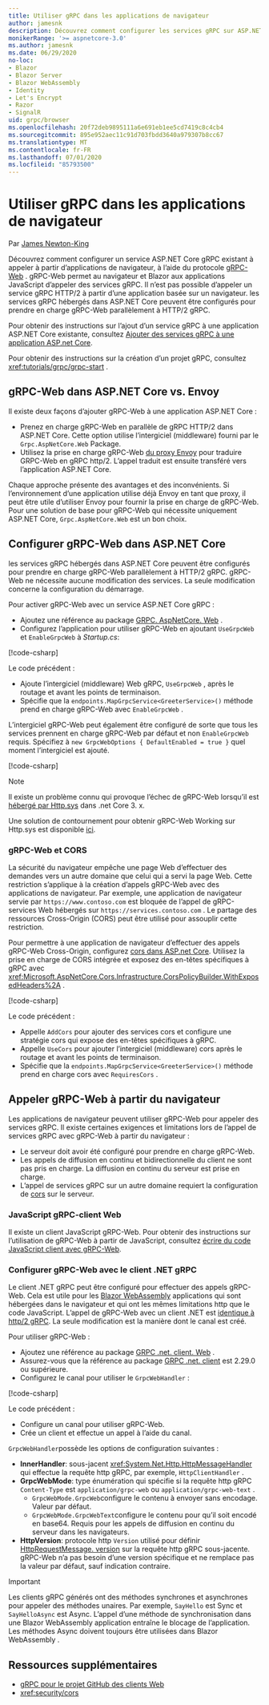 ```yaml
---
title: Utiliser gRPC dans les applications de navigateur
author: jamesnk
description: Découvrez comment configurer les services gRPC sur ASP.NET Core à appeler à partir d’applications de navigateur à l’aide de gRPC-Web.
monikerRange: '>= aspnetcore-3.0'
ms.author: jamesnk
ms.date: 06/29/2020
no-loc:
- Blazor
- Blazor Server
- Blazor WebAssembly
- Identity
- Let's Encrypt
- Razor
- SignalR
uid: grpc/browser
ms.openlocfilehash: 20f72deb9895111a6e691eb1ee5cd7419c8c4cb4
ms.sourcegitcommit: 895e952aec11c91d703fbdd3640a979307b8cc67
ms.translationtype: MT
ms.contentlocale: fr-FR
ms.lasthandoff: 07/01/2020
ms.locfileid: "85793500"
---
```

# <a name="use-grpc-in-browser-apps"></a>Utiliser gRPC dans les applications de navigateur

Par [James Newton-King](https://twitter.com/jamesnk)

 Découvrez comment configurer un service ASP.NET Core gRPC existant à appeler à partir d’applications de navigateur, à l’aide du protocole [gRPC-Web](https://github.com/grpc/grpc/blob/2a388793792cc80944334535b7c729494d209a7e/doc/PROTOCOL-WEB.md) . gRPC-Web permet au navigateur et Blazor aux applications JavaScript d’appeler des services gRPC. Il n’est pas possible d’appeler un service gRPC HTTP/2 à partir d’une application basée sur un navigateur. les services gRPC hébergés dans ASP.NET Core peuvent être configurés pour prendre en charge gRPC-Web parallèlement à HTTP/2 gRPC.


Pour obtenir des instructions sur l’ajout d’un service gRPC à une application ASP.NET Core existante, consultez [Ajouter des services gRPC à une application ASP.net Core](xref:grpc/aspnetcore#add-grpc-services-to-an-aspnet-core-app).

Pour obtenir des instructions sur la création d’un projet gRPC, consultez <xref:tutorials/grpc/grpc-start> .

## <a name="grpc-web-in-aspnet-core-vs-envoy"></a>gRPC-Web dans ASP.NET Core vs. Envoy

Il existe deux façons d’ajouter gRPC-Web à une application ASP.NET Core :

* Prenez en charge gRPC-Web en parallèle de gRPC HTTP/2 dans ASP.NET Core. Cette option utilise l’intergiciel (middleware) fourni par le `Grpc.AspNetCore.Web` Package.
* Utilisez la prise en charge gRPC-Web [du proxy Envoy](https://www.envoyproxy.io/) pour traduire GRPC-Web en gRPC http/2. L’appel traduit est ensuite transféré vers l’application ASP.NET Core.

Chaque approche présente des avantages et des inconvénients. Si l’environnement d’une application utilise déjà Envoy en tant que proxy, il peut être utile d’utiliser Envoy pour fournir la prise en charge de gRPC-Web. Pour une solution de base pour gRPC-Web qui nécessite uniquement ASP.NET Core, `Grpc.AspNetCore.Web` est un bon choix.

## <a name="configure-grpc-web-in-aspnet-core"></a>Configurer gRPC-Web dans ASP.NET Core

les services gRPC hébergés dans ASP.NET Core peuvent être configurés pour prendre en charge gRPC-Web parallèlement à HTTP/2 gRPC. gRPC-Web ne nécessite aucune modification des services. La seule modification concerne la configuration du démarrage.

Pour activer gRPC-Web avec un service ASP.NET Core gRPC :

* Ajoutez une référence au package [GRPC. AspNetCore. Web](https://www.nuget.org/packages/Grpc.AspNetCore.Web) .
* Configurez l’application pour utiliser gRPC-Web en ajoutant `UseGrpcWeb` et `EnableGrpcWeb` à *Startup.cs*:

[!code-csharp[](~/grpc/browser/sample/Startup.cs?name=snippet_1&highlight=10,14)]

Le code précédent :

* Ajoute l’intergiciel (middleware) Web gRPC, `UseGrpcWeb` , après le routage et avant les points de terminaison.
* Spécifie que la `endpoints.MapGrpcService<GreeterService>()` méthode prend en charge gRPC-Web avec `EnableGrpcWeb` . 

L’intergiciel gRPC-Web peut également être configuré de sorte que tous les services prennent en charge gRPC-Web par défaut et non `EnableGrpcWeb` requis. Spécifiez à `new GrpcWebOptions { DefaultEnabled = true }` quel moment l’intergiciel est ajouté.

[!code-csharp[](~/grpc/browser/sample/AllServicesSupportExample_Startup.cs?name=snippet_1&highlight=12)]

> [!NOTE]
> Il existe un problème connu qui provoque l’échec de gRPC-Web lorsqu’il est [hébergé par Http.sys](xref:fundamentals/servers/httpsys) dans .net Core 3. x.
>
> Une solution de contournement pour obtenir gRPC-Web Working sur Http.sys est disponible [ici](https://github.com/grpc/grpc-dotnet/issues/853#issuecomment-610078202).

### <a name="grpc-web-and-cors"></a>gRPC-Web et CORS

La sécurité du navigateur empêche une page Web d’effectuer des demandes vers un autre domaine que celui qui a servi la page Web. Cette restriction s’applique à la création d’appels gRPC-Web avec des applications de navigateur. Par exemple, une application de navigateur servie par `https://www.contoso.com` est bloquée de l’appel de gRPC-services Web hébergés sur `https://services.contoso.com` . Le partage des ressources Cross-Origin (CORS) peut être utilisé pour assouplir cette restriction.

Pour permettre à une application de navigateur d’effectuer des appels gRPC-Web Cross-Origin, configurez [cors dans ASP.net Core](xref:security/cors). Utilisez la prise en charge de CORS intégrée et exposez des en-têtes spécifiques à gRPC avec <xref:Microsoft.AspNetCore.Cors.Infrastructure.CorsPolicyBuilder.WithExposedHeaders%2A> .

[!code-csharp[](~/grpc/browser/sample/CORS_Startup.cs?name=snippet_1&highlight=5-11,19,24)]

Le code précédent :

* Appelle `AddCors` pour ajouter des services cors et configure une stratégie cors qui expose des en-têtes spécifiques à gRPC.
* Appelle `UseCors` pour ajouter l’intergiciel (middleware) cors après le routage et avant les points de terminaison.
* Spécifie que la `endpoints.MapGrpcService<GreeterService>()` méthode prend en charge cors avec `RequiresCors` .

## <a name="call-grpc-web-from-the-browser"></a>Appeler gRPC-Web à partir du navigateur

Les applications de navigateur peuvent utiliser gRPC-Web pour appeler des services gRPC. Il existe certaines exigences et limitations lors de l’appel de services gRPC avec gRPC-Web à partir du navigateur :

* Le serveur doit avoir été configuré pour prendre en charge gRPC-Web.
* Les appels de diffusion en continu et bidirectionnelle du client ne sont pas pris en charge. La diffusion en continu du serveur est prise en charge.
* L’appel de services gRPC sur un autre domaine requiert la configuration de [cors](xref:security/cors) sur le serveur.

### <a name="javascript-grpc-web-client"></a>JavaScript gRPC-client Web

Il existe un client JavaScript gRPC-Web. Pour obtenir des instructions sur l’utilisation de gRPC-Web à partir de JavaScript, consultez [écrire du code JavaScript client avec gRPC-Web](https://github.com/grpc/grpc-web/tree/master/net/grpc/gateway/examples/helloworld#write-client-code).

### <a name="configure-grpc-web-with-the-net-grpc-client"></a>Configurer gRPC-Web avec le client .NET gRPC

Le client .NET gRPC peut être configuré pour effectuer des appels gRPC-Web. Cela est utile pour les [Blazor WebAssembly](xref:blazor/index#blazor-webassembly) applications qui sont hébergées dans le navigateur et qui ont les mêmes limitations http que le code JavaScript. L’appel de gRPC-Web avec un client .NET est [identique à http/2 gRPC](xref:grpc/client). La seule modification est la manière dont le canal est créé.

Pour utiliser gRPC-Web :

* Ajoutez une référence au package [GRPC .net. client. Web](https://www.nuget.org/packages/Grpc.Net.Client.Web) .
* Assurez-vous que la référence au package [GRPC .net. client](https://www.nuget.org/packages/Grpc.Net.Client) est 2.29.0 ou supérieure.
* Configurez le canal pour utiliser le `GrpcWebHandler` :

[!code-csharp[](~/grpc/browser/sample/Handler.cs?name=snippet_1)]

Le code précédent :

* Configure un canal pour utiliser gRPC-Web.
* Crée un client et effectue un appel à l’aide du canal.

`GrpcWebHandler`possède les options de configuration suivantes :

* **InnerHandler**: sous-jacent <xref:System.Net.Http.HttpMessageHandler> qui effectue la requête http gRPC, par exemple, `HttpClientHandler` .
* **GrpcWebMode**: type énumération qui spécifie si la requête http gRPC `Content-Type` est `application/grpc-web` ou `application/grpc-web-text` .
    * `GrpcWebMode.GrpcWeb`configure le contenu à envoyer sans encodage. Valeur par défaut.
    * `GrpcWebMode.GrpcWebText`configure le contenu pour qu’il soit encodé en base64. Requis pour les appels de diffusion en continu du serveur dans les navigateurs.
* **HttpVersion**: protocole http `Version` utilisé pour définir [HttpRequestMessage. version](xref:System.Net.Http.HttpRequestMessage.Version) sur la requête http gRPC sous-jacente. gRPC-Web n’a pas besoin d’une version spécifique et ne remplace pas la valeur par défaut, sauf indication contraire.

> [!IMPORTANT]
> Les clients gRPC générés ont des méthodes synchrones et asynchrones pour appeler des méthodes unaires. Par exemple, `SayHello` est Sync et `SayHelloAsync` est Async. L’appel d’une méthode de synchronisation dans une Blazor WebAssembly application entraîne le blocage de l’application. Les méthodes Async doivent toujours être utilisées dans Blazor WebAssembly .

## <a name="additional-resources"></a>Ressources supplémentaires

* [gRPC pour le projet GitHub des clients Web](https://github.com/grpc/grpc-web)
* <xref:security/cors>
